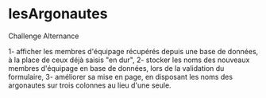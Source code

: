 # lesArgonautes
Challenge Alternance

1- afficher les membres d'équipage récupérés depuis une base de données, à la place de ceux déjà saisis "en dur",
2- stocker les noms des nouveaux membres d'équipage en base de données, lors de la validation du formulaire,
3- améliorer sa mise en page, en disposant les noms des argonautes sur trois colonnes au lieu d'une seule.
